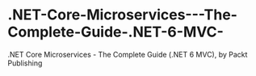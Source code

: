 # .NET-Core-Microservices---The-Complete-Guide-.NET-6-MVC-
.NET Core Microservices - The Complete Guide (.NET 6 MVC), by Packt Publishing

